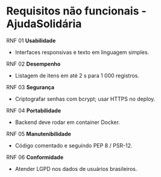 # Requisitos não funcionais - AjudaSolidária

RNF 01	**Usabilidade**	
- Interfaces responsivas e texto em linguagem simples.

RNF 02	**Desempenho**	
- Listagem de itens em até 2 s para 1 000 registros.

RNF 03	**Segurança**	
- Criptografar senhas com bcrypt; usar HTTPS no deploy.

RNF 04	**Portabilidade**	
- Backend deve rodar em container Docker.

RNF 05	**Manutenibilidade**	
- Código comentado e seguindo PEP 8 / PSR-12.


RNF 06	**Conformidade**	
- Atender LGPD nos dados de usuários brasileiros.
